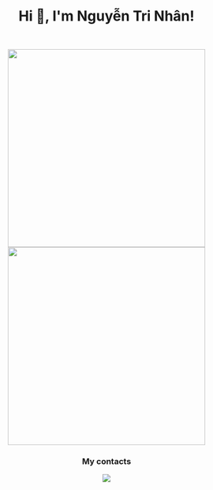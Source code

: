 <h1 align="center">Hi 👋, I'm Nguyễn Tri Nhân!</h1>
<br>

<p align = "center">
  <img src = "https://github-readme-stats.vercel.app/api?username=sinoobie&show_icons=true&theme=bear" width = 400>
  <img src = "https://github-readme-streak-stats.herokuapp.com?user=sinoobie&theme=dark&hide_border=true" width = 400>
</p>

<h3 align="center">My contacts</h3>
<p align="center">
  <a href="https://t.me/SiNoobie"><img src="https://img.shields.io/badge/telegram-0088CC.svg?style=for-the-badge&logo=telegram&logoColor=white"/></a>
</p>
